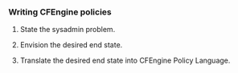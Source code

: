 ### Writing CFEngine policies

1. State the sysadmin problem.

2. Envision the desired end state.

3. Translate the desired end state into CFEngine Policy Language.

